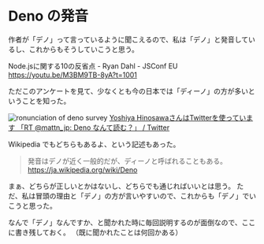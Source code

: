 # Deno の発音

作者が「デノ」って言っているように聞こえるので、私は「デノ」と発音しているし、これからもそうしていこうと思う。

Node.jsに関する10の反省点 - Ryan Dahl - JSConf EU
https://youtu.be/M3BM9TB-8yA?t=1001

ただこのアンケートを見て、少なくとも今の日本では「ディーノ」の方が多いということを知った。

![ronunciation of deno survey](https://mryhryki.com/file/bWAHnM7h0oByTIwmlKZEa-qeJm)
[Yoshiya HinosawaさんはTwitterを使っています 「RT @mattn\_jp: Deno なんて読む？」 / Twitter](https://twitter.com/kt3k/status/1460571006473441289)

Wikipedia でもどちらもあるよ、という記述もあった。

> 発音はデノが近く一般的だが、ディーノと呼ばれることもある。
https://ja.wikipedia.org/wiki/Deno

まぁ、どちらが正しいとかはないし、どちらでも通じればいいとは思う。
ただ、私は冒頭の理由と「デノ」の方が言いやすいので、これからも「デノ」でいこうと思った。

なんで「デノ」なんですか、と聞かれた時に毎回説明するのが面倒なので、ここに書き残しておく。
（既に聞かれたことは何回かある）
